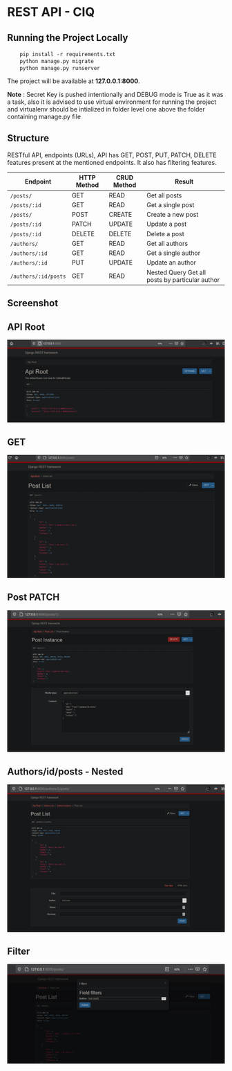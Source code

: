 # REST API - CIQ

## Running the Project Locally
```
	pip install -r requirements.txt
	python manage.py migrate
	python manage.py runserver

```
The project will be available at **127.0.0.1:8000**.

**Note** : Secret Key is pushed intentionally and DEBUG mode is True as it was a task, also it is advised to use virtual environment for running the project and virtualenv should be intialized in folder level one above the folder containing manage.py file

## Structure
RESTful API, endpoints (URLs), API has GET, POST, PUT, PATCH, DELETE features present at the mentioned endpoints. It also has filtering features.

Endpoint |HTTP Method | CRUD Method | Result
-- | -- |-- |--
`/posts/` | GET | READ | Get all posts
`/posts/:id` | GET | READ | Get a single post
`/posts/`| POST | CREATE | Create a new post
`/posts/:id` | PATCH | UPDATE | Update a post
`/posts/:id` | DELETE | DELETE | Delete a post
`/authors/` | GET | READ | Get all authors
`/authors/:id`| GET | READ | Get a single author
`/authors/:id`| PUT | UPDATE | Update an author
`/authors/:id/posts` | GET | READ | Nested Query Get all posts by particular author


## Screenshot

## API Root
![](static/root.JPG)
<br />

## GET
![](static/postslist.JPG)
<br />

## Post PATCH
![](static/post-id-patch.JPG)
<br />

## Authors/id/posts - Nested
![](static/authors-id-posts.JPG)

## Filter
![](static/filter-post.JPG)